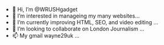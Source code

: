 - 👋 Hi, I’m @WRUSHgadget
- 👀 I’m interested in manageing my many websites...
- 🌱 I’m currently improving HTML, SEO, and video editing ...
- 💞️ I’m looking to collaborate on London Journalism ...
- 📫 My gmail wayne29uk ...

<!---
WRUSHgadget/WRUSHgadget is a ✨ special ✨ repository because its `README.md` (this file) appears on your GitHub profile.
You can click the Preview link to take a look at your changes.
--->
